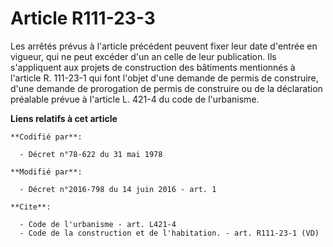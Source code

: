 # Article R111-23-3

Les arrêtés prévus à l'article précédent peuvent fixer leur date d'entrée en vigueur, qui ne peut excéder d'un an celle de
leur publication. Ils s'appliquent aux projets de construction des bâtiments mentionnés à l'article R. 111-23-1 qui font
l'objet d'une demande de permis de construire, d'une demande de prorogation de permis de construire ou de la déclaration
préalable prévue à l'article L. 421-4 du code de l'urbanisme.

**Liens relatifs à cet article**

	**Codifié par**:

	  - Décret n°78-622 du 31 mai 1978

	**Modifié par**:

	  - Décret n°2016-798 du 14 juin 2016 - art. 1

	**Cite**:

	  - Code de l'urbanisme - art. L421-4
	  - Code de la construction et de l'habitation. - art. R111-23-1 (VD)
